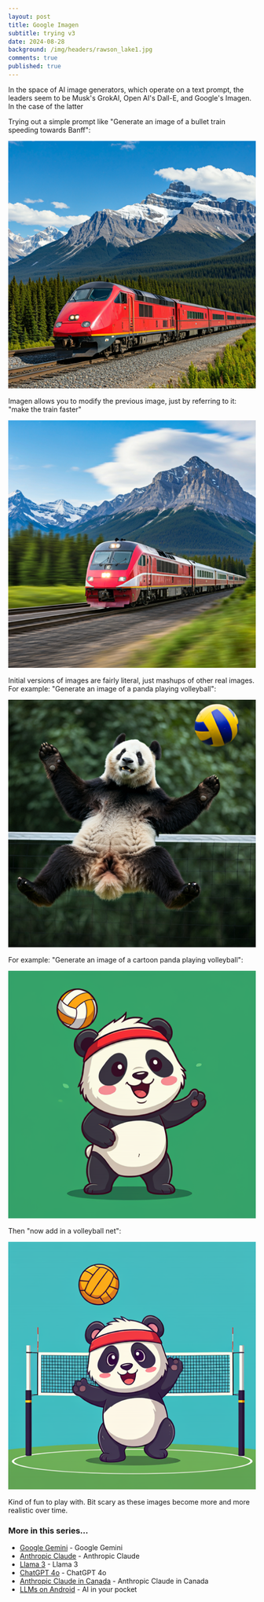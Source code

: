 ```yaml
---
layout: post
title: Google Imagen
subtitle: trying v3
date: 2024-08-28
background: /img/headers/rawson_lake1.jpg
comments: true
published: true
---
```


In the space of AI image generators, which operate on a text prompt, the leaders seem to be Musk's GrokAI, Open AI's Dall-E, and Google's Imagen.  In the case of the latter

Trying out a simple prompt like "Generate an image of a bullet train speeding towards Banff":

<img src="/img/posts/google-imagen-train-banff.png" class="img-fluid" />

Imagen allows you to modify the previous image, just by referring to it: "make the train faster"

<img src="/img/posts/google-imagen-train-banff-faster.png" class="img-fluid" />

Initial versions of images are fairly literal, just mashups of other real images.  For example: "Generate an image of a panda playing volleyball":

<img src="/img/posts/google-imagen-panda-vball.png" class="img-fluid" />

For example: "Generate an image of a cartoon panda playing volleyball":

<img src="/img/posts/google-imagen-panda-vball-cartoon.png" class="img-fluid" />

Then "now add in a volleyball net":

<img src="/img/posts/google-imagen-panda-vball-cartoon-net.png" class="img-fluid" />

Kind of fun to play with.  Bit scary as these images become more and more realistic over time.

### More in this series...
* [Google Gemini](/2024/02/16/google-gemini) - Google Gemini
* [Anthropic Claude](/2024/03/04/anthropic-claude) - Anthropic Claude
* [Llama 3](/2024/04/19/llama-3) - Llama 3
* [ChatGPT 4o](/2024/05/21/chatgpt-4o) - ChatGPT 4o
* [Anthropic Claude in Canada](/2024/06/05/anthropic-claude-canada) - Anthropic Claude in Canada
* [LLMs on Android](/2024/07/18/llms-on-android) - AI in your pocket
